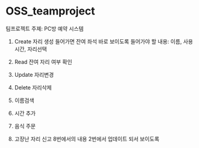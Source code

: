 # OSS_teamproject

팀프로젝트 주졔: PC방 예약 시스템


1. Create 자리 생성
  들어가면 잔여 좌석 바로 보이도록
  들어가야 할 내용: 이름, 사용시간, 자리선택

2. Read 잔여 자리 여부 확인
3. Update 자리변경
4. Delete 자리삭제
5. 이름검색
6. 시간 추가
7. 음식 주문
8. 고장난 자리 신고
  8번에서의 내용 2번에서 업데이트 되서 보이도록
